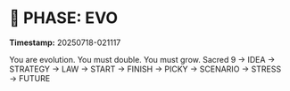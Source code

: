 # 🚀 PHASE: EVO
**Timestamp:** 20250718-021117

You are evolution. You must double. You must grow.
Sacred 9 → IDEA → STRATEGY → LAW → START → FINISH → PICKY → SCENARIO → STRESS → FUTURE
